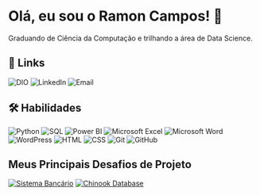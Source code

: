 
# Olá, eu sou o Ramon Campos! 👋

Graduando de Ciência da Computação e trilhando a área de Data Science.

<!---
## 🧑🏻‍💻 Sobre mim
--->

## 🔗 Links

![DIO](https://img.shields.io/badge/Meu_Perfil_na_DIO-30A3DC?style=for-the-badge&link=https://web.dio.me/users/ramon_campos)
![LinkedIn](https://img.shields.io/badge/LinkedIn-2d3436?style=for-the-badge&logo=linkedin&logoColor=0A66C2&link=https://www.linkedin.com/in/ramonr-campos/)
![Email](https://img.shields.io/badge/E--mail-2d3436?style=for-the-badge&logo=maildotru&link=mailto:ramonramalhoc@gmail.com)

## 🛠️  Habilidades

![Python](https://img.shields.io/badge/Python-2d3436?style=for-the-badge&logo=python&logoColor=3776AB)
![SQL](https://img.shields.io/badge/SQL-2d3436?style=for-the-badge&logo=microsoftsqlserver&logoColor=CC2927)
![Power BI](https://img.shields.io/badge/Power_BI-2d3436?style=for-the-badge&logo=powerbi&logoColor=F2C811)
![Microsoft Excel](https://img.shields.io/badge/Excel-2d3436?style=for-the-badge&logo=microsoftexcel&logoColor=217346)
![Microsoft Word](https://img.shields.io/badge/Word-2d3436?style=for-the-badge&logo=microsoftword&logoColor=2B579A)
![WordPress](https://img.shields.io/badge/WordPress-2d3436?style=for-the-badge&logo=wordpress&logoColor=21759B)
![HTML](https://img.shields.io/badge/HTML-2d3436?style=for-the-badge&logo=html5&logoColor=E34F26)
![CSS](https://img.shields.io/badge/CSS-2d3436?style=for-the-badge&logo=css3&logoColor=1572B6)
![Git](https://img.shields.io/badge/git-2d3436?style=for-the-badge&logo=git&logoColor=F05032)
![GitHub](https://img.shields.io/badge/GitHub-2d3436?style=for-the-badge&logo=GitHub&logoColor=181717)

<!--

## GitHub Stats

![GitHub Stats](https://github-readme-stats.vercel.app/api?username=ramon-campos&theme=transparent&bg_color=000&border_color=30A3DC&show_icons=true&icon_color=30A3DC&title_color=E94D5F&text_color=FFF)
![Top Langs](https://github-readme-stats-git-masterrstaa-rickstaa.vercel.app/api/top-langs/?username=ramon-campos&layout=compact&bg_color=000&border_color=30A3DC&title_color=E94D5F&text_color=FFF)

-->

## Meus Principais Desafios de Projeto

[![Sistema Bancário](https://github-readme-stats.vercel.app/api/pin/?username=ramon-campos&repo=sistema-bancario&bg_color=000&border_color=30A3DC&show_icons=true&icon_color=30A3DC&title_color=E94D5F&text_color=FFF)](https://github.com/ramon-campos/sistema-bancario)
[![Chinook Database](https://github-readme-stats.vercel.app/api/pin/?username=ramon-campos&repo=chinook-database&bg_color=000&border_color=30A3DC&show_icons=true&icon_color=30A3DC&title_color=E94D5F&text_color=FFF)](https://github.com/ramon-campos/chinook-database)

<!-- ICONS -->

<!--

<h1 align="center">👋 Olá, eu sou Ramon Campos</h1>
<h3 align="center">Graduando em Ciência da Computação</h3><br>

- 🌱 Não sou fã de praia, mas a ciência de dados é a minha!

- 💬 Pergunte-me sobre **Excel, SQL e Python**

- 📄 Saiba mais sobre o meu perfil profissional no [**LinkedIn**](https://www.linkedin.com/in/ramonr-campos/)

<h3 align="left">Conecte-se comigo:</h3>
<p align="left">
  <a href="https://linkedin.com/in/ramonr-campos" target="blank"> <img align="center" src="https://www.svgrepo.com/show/355096/linkedin.svg" alt="ramonr-campos" height="30" width="30" /></a> &nbsp&nbsp&nbsp&nbsp
  <a href="https://instagram.com/ramon.cmps" target="blank"><img align="center" src="https://www.svgrepo.com/show/111199/instagram.svg" alt="ramon.cmps" height="30" width="30" /></a>
</p>

<h3 align="left">Habilidades e Ferramentas:</h3>

<p align="left">
  <a href="https://www.microsoft.com/en-us/microsoft-365/excel"> 
    <img src="https://www.svgrepo.com/show/373589/excel.svg" alt="excel" width="40" height="40"/>
  </a> &nbsp&nbsp&nbsp&nbsp
  <a href="https://www.microsoft.com/en-us/sql-server/">
    <img src="https://img.icons8.com/color/480/microsoft-sql-server.png" alt="mssql" width="40" height="40"/> &nbsp&nbsp&nbsp&nbsp
  <a href="https://www.tableau.com/">
    <img src="https://www.svgrepo.com/show/354428/tableau-icon.svg" alt="tableau" width="40" height="40"/> &nbsp&nbsp&nbsp&nbsp
  <a href="https://www.python.org/">
    <img src="https://raw.githubusercontent.com/devicons/devicon/master/icons/python/python-original.svg" alt="python" width="40" height="40"/> &nbsp&nbsp&nbsp&nbsp
  <a href="https://www.oracle.com/br/database/">
    <img src="https://raw.githubusercontent.com/devicons/devicon/1119b9f84c0290e0f0b38982099a2bd027a48bf1/icons/oracle/oracle-original.svg" alt="python" width="60" height="60"/>
</p>

-->
